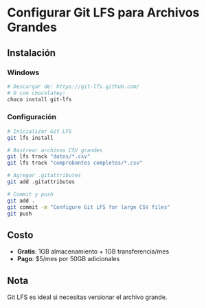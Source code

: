 # Configurar Git LFS para Archivos Grandes

## Instalación

### Windows
```bash
# Descargar de: https://git-lfs.github.com/
# O con chocolatey:
choco install git-lfs
```

### Configuración
```bash
# Inicializar Git LFS
git lfs install

# Rastrear archivos CSV grandes
git lfs track "datos/*.csv"
git lfs track "comprobantes completos/*.csv"

# Agregar .gitattributes
git add .gitattributes

# Commit y push
git add .
git commit -m "Configure Git LFS for large CSV files"
git push
```

## Costo
- **Gratis**: 1GB almacenamiento + 1GB transferencia/mes
- **Pago**: $5/mes por 50GB adicionales

## Nota
Git LFS es ideal si necesitas versionar el archivo grande.
